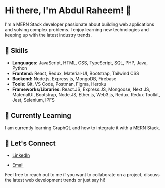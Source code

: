 # Hi there, I'm Abdul Raheem! 👋

I'm a MERN Stack developer passionate about building web applications and solving complex problems. I enjoy learning new technologies and keeping up with the latest industry trends.

## 🚀 Skills

- **Languages:** JavaScript, HTML, CSS, TypeScript, SQL, PHP, Java, Python
- **Frontend:** React, Redux, Material-UI, Bootstrap, Tailwind CSS
- **Backend:** Node.js, Express.js, MongoDB, Firebase
- **Tools:** Git, VS Code, Postman, Figma, Heroku
- **Frameworks/Libraries:** React.JS, Express.JS, Mongoose, Next.JS, MaterialUI, Bootstrap, Node.JS, Ether.js, Web3.js, Redux, Redux Toolkit, Jest, Selenium, IPFS

## 🌱 Currently Learning

I am currently learning GraphQL and how to integrate it with a MERN Stack.

## 💬 Let's Connect

- [LinkedIn]([https://www.linkedin.com/in/abdul-raheem-67997525a])
<!-- - [Twitter](https://twitter.com/your-twitter-handle) -->
<!-- - [Portfolio](https://your-portfolio-url.com) -->
- [Email](mailto:abdul.raheem.11885@gmail.com)

Feel free to reach out to me if you want to collaborate on a project, discuss the latest web development trends or just say hi! 

